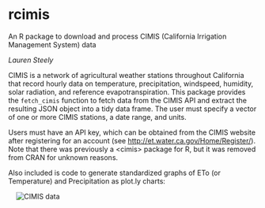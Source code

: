 # rcimis
An R package to download and process CIMIS (California Irrigation Management System) data

*Lauren Steely*

CIMIS is a network of agricultural weather stations throughout California that record hourly data on temperature, precipitation, windspeed, humidity, solar radiation, and reference evapotranspiration. This package provides the `fetch_cimis` function to fetch data from the CIMIS API and extract the resulting JSON object into a tidy data frame. The user must specify a vector of one or more CIMIS stations, a date range, and units.

Users must have an API key, which can be obtained from the CIMIS website after registering for an account (see http://et.water.ca.gov/Home/Register/). Note that there was previously a \<cimis\> package for R, but it was removed from CRAN for unknown reasons.

Also included is code to generate standardized graphs of ETo (or Temperature) and Precipitation as plot.ly charts:
<div>    <img src="https://plot.ly/~modalmixture/16.png?share_key=eNjBrBjBppyACNJLDnGsmH" alt="CIMIS data" style="max-width: 100%;" onerror="this.onerror=null;this.src='https://plot.ly/404.png';" /></div>
